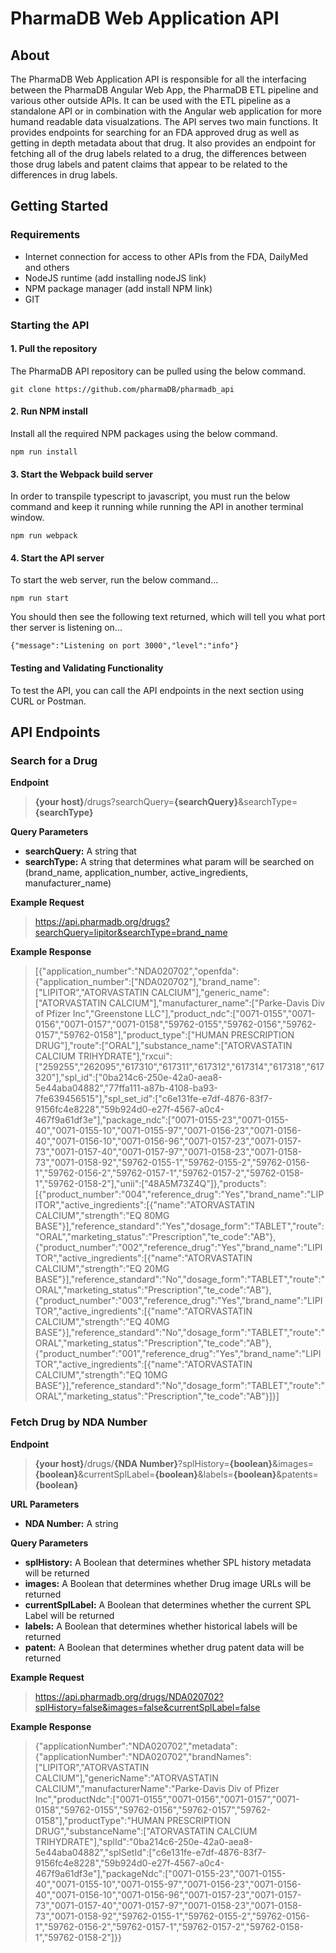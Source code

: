 # PharmaDB Web Application API

## About
The PharmaDB Web Application API is responsible for all the interfacing between the PharmaDB Angular Web App, the PharmaDB ETL pipeline and various other outside APIs. It can be used with the ETL pipeline as a standalone API or in combination with the Angular web application for more humand readable data visualzations. The API serves two main functions. It provides endpoints for searching for an FDA approved drug as well as getting in depth metadata about that drug. It also provides an endpoint for fetching all of the drug labels related to a drug, the differences between those drug labels and patent claims that appear to be related to the differences in drug labels.

## Getting Started

### Requirements
- Internet connection for access to other APIs from the FDA, DailyMed and others
- NodeJS runtime (add installing nodeJS link)
- NPM package manager (add install NPM link)
- GIT

### Starting the API
#### 1. Pull the repository
The PharmaDB API repository can be pulled using the below command.

```git clone https://github.com/pharmaDB/pharmadb_api```

#### 2. Run NPM install
Install all the required NPM packages using the below command.

```npm run install```
#### 3. Start the Webpack build server
In order to transpile typescript to javascript, you must run the below command and keep it running while running the API in another terminal window.

```npm run webpack```

#### 4. Start the API server

To start the web server, run the below command...

```npm run start```

You should then see the following text returned, which will tell you what port ther server is listening on...

```{"message":"Listening on port 3000","level":"info"}```

#### Testing and Validating Functionality

To test the API, you can call the API endpoints in the next section using CURL or Postman.


## API Endpoints

### Search for a Drug

**Endpoint**

> **{your host}**/drugs?searchQuery=**{searchQuery}**&searchType=**{searchType}**

**Query Parameters**
* **searchQuery:** A string that
* **searchType:** A string that determines what param will be searched on (brand_name, application_number, active_ingredients, manufacturer_name)

**Example Request**
> https://api.pharmadb.org/drugs?searchQuery=lipitor&searchType=brand_name

**Example Response**
> [{"application_number":"NDA020702","openfda":{"application_number":["NDA020702"],"brand_name":["LIPITOR","ATORVASTATIN CALCIUM"],"generic_name":["ATORVASTATIN CALCIUM"],"manufacturer_name":["Parke-Davis Div of Pfizer Inc","Greenstone LLC"],"product_ndc":["0071-0155","0071-0156","0071-0157","0071-0158","59762-0155","59762-0156","59762-0157","59762-0158"],"product_type":["HUMAN PRESCRIPTION DRUG"],"route":["ORAL"],"substance_name":["ATORVASTATIN CALCIUM TRIHYDRATE"],"rxcui":["259255","262095","617310","617311","617312","617314","617318","617320"],"spl_id":["0ba214c6-250e-42a0-aea8-5e44aba04882","77ffa111-a87b-4108-ba93-7fe639456515"],"spl_set_id":["c6e131fe-e7df-4876-83f7-9156fc4e8228","59b924d0-e27f-4567-a0c4-467f9a61df3e"],"package_ndc":["0071-0155-23","0071-0155-40","0071-0155-10","0071-0155-97","0071-0156-23","0071-0156-40","0071-0156-10","0071-0156-96","0071-0157-23","0071-0157-73","0071-0157-40","0071-0157-97","0071-0158-23","0071-0158-73","0071-0158-92","59762-0155-1","59762-0155-2","59762-0156-1","59762-0156-2","59762-0157-1","59762-0157-2","59762-0158-1","59762-0158-2"],"unii":["48A5M73Z4Q"]},"products":[{"product_number":"004","reference_drug":"Yes","brand_name":"LIPITOR","active_ingredients":[{"name":"ATORVASTATIN CALCIUM","strength":"EQ 80MG BASE"}],"reference_standard":"Yes","dosage_form":"TABLET","route":"ORAL","marketing_status":"Prescription","te_code":"AB"},{"product_number":"002","reference_drug":"Yes","brand_name":"LIPITOR","active_ingredients":[{"name":"ATORVASTATIN CALCIUM","strength":"EQ 20MG BASE"}],"reference_standard":"No","dosage_form":"TABLET","route":"ORAL","marketing_status":"Prescription","te_code":"AB"},{"product_number":"003","reference_drug":"Yes","brand_name":"LIPITOR","active_ingredients":[{"name":"ATORVASTATIN CALCIUM","strength":"EQ 40MG BASE"}],"reference_standard":"No","dosage_form":"TABLET","route":"ORAL","marketing_status":"Prescription","te_code":"AB"},{"product_number":"001","reference_drug":"Yes","brand_name":"LIPITOR","active_ingredients":[{"name":"ATORVASTATIN CALCIUM","strength":"EQ 10MG BASE"}],"reference_standard":"No","dosage_form":"TABLET","route":"ORAL","marketing_status":"Prescription","te_code":"AB"}]}]

### Fetch Drug by NDA Number

**Endpoint**
> **{your host}**/drugs/**{NDA Number}**?splHistory=**{boolean}**&images=**{boolean}**&currentSplLabel=**{boolean}**&labels=**{boolean}**&patents=**{boolean}**

**URL Parameters**
* **NDA Number:** A string

**Query Parameters**
* **splHistory:** A Boolean that determines whether SPL history metadata will be returned
* **images:** A Boolean that determines whether Drug image URLs will be returned
* **currentSplLabel:** A Boolean that determines whether the current SPL Label will be returned
* **labels:** A Boolean that determines whether historical labels will be returned
* **patent:** A Boolean that determines whether drug patent data will be returned

**Example Request**
> https://api.pharmadb.org/drugs/NDA020702?splHistory=false&images=false&currentSplLabel=false

**Example Response**
> {"applicationNumber":"NDA020702","metadata":{"applicationNumber":"NDA020702","brandNames":["LIPITOR","ATORVASTATIN CALCIUM"],"genericName":"ATORVASTATIN CALCIUM","manufacturerName":"Parke-Davis Div of Pfizer Inc","productNdc":["0071-0155","0071-0156","0071-0157","0071-0158","59762-0155","59762-0156","59762-0157","59762-0158"],"productType":"HUMAN PRESCRIPTION DRUG","substanceName":["ATORVASTATIN CALCIUM TRIHYDRATE"],"splId":"0ba214c6-250e-42a0-aea8-5e44aba04882","splSetId":["c6e131fe-e7df-4876-83f7-9156fc4e8228","59b924d0-e27f-4567-a0c4-467f9a61df3e"],"packageNdc":["0071-0155-23","0071-0155-40","0071-0155-10","0071-0155-97","0071-0156-23","0071-0156-40","0071-0156-10","0071-0156-96","0071-0157-23","0071-0157-73","0071-0157-40","0071-0157-97","0071-0158-23","0071-0158-73","0071-0158-92","59762-0155-1","59762-0155-2","59762-0156-1","59762-0156-2","59762-0157-1","59762-0157-2","59762-0158-1","59762-0158-2"]}}
